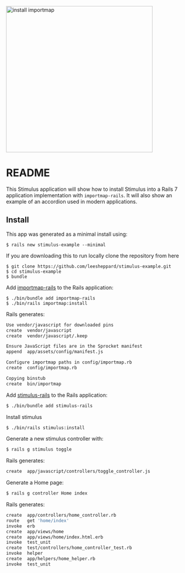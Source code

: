 <img src="https://raw.github.com/leesheppard/stimulus-example/main/docs/images/stimulus-install.png" width="400px" alt="install importmap">

# README

This Stimulus application will show how to install Stimulus into a Rails 7 application implementation with `importmap-rails`. It will also show an example of an accordion used in modern applications.

## Install

This app was generated as a minimal install using:

    $ rails new stimulus-example --minimal

If you are downloading this to run locally clone the repository from here

    $ git clone https://github.com/leesheppard/stimulus-example.git
    $ cd stimulus-example
    $ bundle

Add [importmap-rails](https://github.com/rails/importmap-rails) to the Rails application:

    $ ./bin/bundle add importmap-rails
    $ ./bin/rails importmap:install

Rails generates:

```bash
Use vendor/javascript for downloaded pins
create  vendor/javascript
create  vendor/javascript/.keep

Ensure JavaScript files are in the Sprocket manifest
append  app/assets/config/manifest.js

Configure importmap paths in config/importmap.rb
create  config/importmap.rb

Copying binstub
create  bin/importmap
```

Add [stimulus-rails](https://github.com/hotwired/stimulus-rails/) to the Rails application:

```bash
$ ./bin/bundle add stimulus-rails
```

Install stimulus

```bash
$ ./bin/rails stimulus:install
```

Generate a new stimulus controller with:

```bash
$ rails g stimulus toggle
```

Rails generates:

```bash
create  app/javascript/controllers/toggle_controller.js
```

Generate a Home page:

```bash
$ rails g controller Home index
```

Rails generates:

```bash
create  app/controllers/home_controller.rb
route   get 'home/index'
invoke  erb
create  app/views/home
create  app/views/home/index.html.erb
invoke  test_unit
create  test/controllers/home_controller_test.rb
invoke  helper
create  app/helpers/home_helper.rb
invoke  test_unit
```
